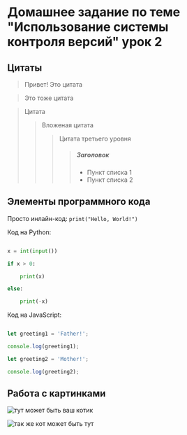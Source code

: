 # Домашнее задание по теме "Использование системы контроля версий" урок 2

## Цитаты

> Привет! Это цитата

> Это тоже цитата


> Цитата
>> Вложеная цитата
>>> Цитата третьего уровня
>>>> ##### Заголовок
>>>> * Пункт списка 1
>>>> * Пункт списка 2

## Элементы программного кода

Просто инлайн-код: `print("Hello, World!")`


Код на Python:

```python

x = int(input())

if x > 0:

    print(x)

else:

    print(-x)

```

Код на JavaScript:

```javascript

let greeting1 = 'Father!';

console.log(greeting1);

let greeting2 = 'Mother!';

console.log(greeting2);

```

## Работа с картинками

![тут может быть ваш котик](/images/cat1.jpg)

![так же кот может быть тут](/images/cat2.jpg)
